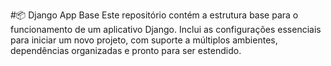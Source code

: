 #📦 Django App Base
Este repositório contém a estrutura base para o funcionamento de um aplicativo Django. Inclui as configurações essenciais para iniciar um novo projeto, com suporte a múltiplos ambientes, dependências organizadas e pronto para ser estendido.
